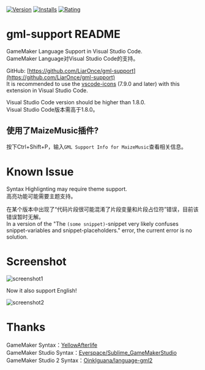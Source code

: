 [![Version](https://vsmarketplacebadge.apphb.com/version/liaronce.gml-support.svg)](https://marketplace.visualstudio.com/items?itemName=liaronce.gml-support)
[![Installs](https://vsmarketplacebadge.apphb.com/installs-short/liaronce.gml-support.svg)](https://marketplace.visualstudio.com/items?itemName=liaronce.gml-support)
[![Rating](http://vsmarketplacebadge.apphb.com/rating/liaronce.gml-support.svg)](https://marketplace.visualstudio.com/items?itemName=liaronce.gml-support)

# gml-support README

GameMaker Language Support in Visual Studio Code.  
GameMaker Language对Visual Studio Code的支持。  

GitHub: [https://github.com/LiarOnce/gml-support](https://github.com/LiarOnce/gml-support)  
It is recommended to use the [vscode-icons](https://github.com/vscode-icons/vscode-icons) (7.9.0 and later) with this extension in Visual Studio Code.  

Visual Studio Code version should be higher than 1.8.0.    
Visual Studio Code版本需高于1.8.0。  

## 使用了MaizeMusic插件?

按下Ctrl+Shift+P，输入`GML Support Info for MaizeMusic`查看相关信息。

# Known Issue

Syntax Highlignting may require theme support.  
高亮功能可能需要主题支持。

在某个版本中出现了“代码片段很可能混淆了片段变量和片段占位符”错误，目前该错误暂时无解。  
In a version of the "The `(some snippet)`-snippet very likely confuses snippet-variables and snippet-placeholders." error, the current error is no solution.

# Screenshot

![screenshot1](https://ooo.0o0.ooo/2017/05/29/592bb111b28f4.gif)

Now it also support English!

![screenshot2](https://ooo.0o0.ooo/2017/05/29/592bb10e83c41.gif)

# Thanks

GameMaker Syntax：[YellowAfterlife](https://yal.cc/notepad-syntax-highlighting-for-gamemaker-81/)  
GameMaker Studio Syntax：[Everspace/Sublime_GameMakerStudio](https://github.com/Everspace/Sublime_GameMakerStudio)  
GameMaker Studio 2 Syntax：[OinkIguana/language-gml2](https://github.com/OinkIguana/language-gml2)

